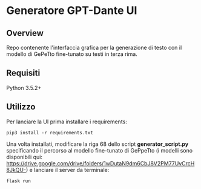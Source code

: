# Generatore GPT-Dante UI

## Overview
Repo contenente l'interfaccia grafica per la generazione di testo con il modello di GePeTto fine-tunato su testi in terza rima.

## Requisiti
Python 3.5.2+

## Utilizzo

Per lanciare la UI prima installare i requirements:

```
pip3 install -r requirements.txt
```
Una volta installati, modificare la riga 68 dello script **generator_script.py** specificando il percorso al modello fine-tunato di GePpeTto (i modelli sono disponibili qui: https://drive.google.com/drive/folders/1wDutaN9dm6CbJ8V2PM77UvCrcH8JkQU-) e lanciare il server da terminale:

```
flask run
```

